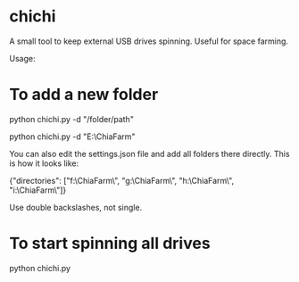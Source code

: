 # chichi
A small tool to keep external USB drives spinning. Useful for space farming.

Usage:

# To add a new folder
python chichi.py -d "/folder/path"

python chichi.py -d "E:\ChiaFarm"

You can also edit the settings.json file and add all folders there directly. This is how it looks like:

{"directories": ["f:\\ChiaFarm\\", "g:\\ChiaFarm\\", "h:\\ChiaFarm\\", "i:\\ChiaFarm\\"]}

Use double backslashes, not single.

# To start spinning all drives
python chichi.py

